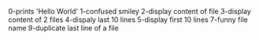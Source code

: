 0-prints 'Hello World'
1-confused smiley
2-display content of file
3-display content of 2 files
4-dispaly last 10 lines
5-display first 10 lines
7-funny file name
9-duplicate last line of a file
